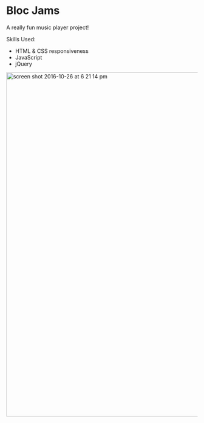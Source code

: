 # Bloc Jams

A really fun music player project! 

Skills Used:
  - HTML & CSS responsiveness
  -  JavaScript
  - jQuery
  
  <img width="906" alt="screen shot 2016-10-26 at 6 21 14 pm" src="https://cloud.githubusercontent.com/assets/16665894/19747481/d633ab18-9ba9-11e6-8e46-a532576c40ce.png">
  
